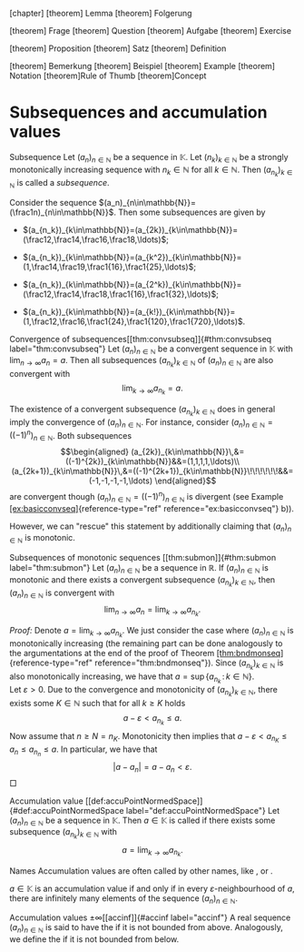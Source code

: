 


\[chapter\] \[theorem\] Lemma \[theorem\] Folgerung

\[theorem\] Frage \[theorem\] Question \[theorem\] Aufgabe \[theorem\]
Exercise

\[theorem\] Proposition \[theorem\] Satz \[theorem\] Definition

\[theorem\] Bemerkung \[theorem\] Beispiel \[theorem\] Example
\[theorem\] Notation \[theorem\]Rule of Thumb \[theorem\]Concept

Subsequences and accumulation values
====================================

Subsequence Let $(a_n)_{n\in\mathbb{N}}$ be a sequence in $\mathbb{K}$.
Let $(n_k)_{k\in\mathbb{N}}$ be a strongly monotonically increasing
sequence with $n_k\in\mathbb{N}$ for all $k\in\mathbb{N}$. Then
$(a_{n_k})_{k\in\mathbb{N}}$ is called a *subsequence*.

Consider the sequence
$(a_n)_{n\in\mathbb{N}}=(\frac1n)_{n\in\mathbb{N}}$. Then some
subsequences are given by

-   $(a_{n_k})_{k\in\mathbb{N}}=(a_{2k})_{k\in\mathbb{N}}=(\frac12,\frac14,\frac16,\frac18,\ldots)$;

-   $(a_{n_k})_{k\in\mathbb{N}}=(a_{k^2})_{k\in\mathbb{N}}=(1,\frac14,\frac19,\frac1{16},\frac1{25},\ldots)$;

-   $(a_{n_k})_{k\in\mathbb{N}}=(a_{2^k})_{k\in\mathbb{N}}=(\frac12,\frac14,\frac18,\frac1{16},\frac1{32},\ldots)$;

-   $(a_{n_k})_{k\in\mathbb{N}}=(a_{k!})_{k\in\mathbb{N}}=(1,\frac12,\frac16,\frac1{24},\frac1{120},\frac1{720},\ldots)$.

Convergence of subsequences[\[thm:convsubseq\]]{#thm:convsubseq
label="thm:convsubseq"} Let $(a_n)_{n\in\mathbb{N}}$ be a convergent
sequence in $\mathbb{K}$ with $\lim_{n\to\infty}a_n=a$. Then all
subsequences $(a_{n_k})_{k\in\mathbb{N}}$ of $(a_n)_{n\in\mathbb{N}}$
are also convergent with $$\lim_{k\to\infty}a_{n_k}=a.$$

The existence of a convergent subsequence $(a_{n_k})_{k\in\mathbb{N}}$
does in general imply the convergence of $(a_n)_{n\in\mathbb{N}}$. For
instance, consider $(a_n)_{n\in\mathbb{N}}=((-1)^n)_{n\in\mathbb{N}}$.
Both subsequences $$\begin{aligned}
(a_{2k})_{k\in\mathbb{N}}\,&=((-1)^{2k})_{k\in\mathbb{N}}&&=(1,1,1,1,\ldots)\\
(a_{2k+1})_{k\in\mathbb{N}}\,&=((-1)^{2k+1})_{k\in\mathbb{N}}\!\!\!\!\!\!&&=(-1,-1,-1,-1,\ldots)
  \end{aligned}$$ are convergent though
$(a_n)_{n\in\mathbb{N}}=((-1)^n)_{n\in\mathbb{N}}$ is divergent (see
Example [\[ex:basicconvseq\]](#ex:basicconvseq){reference-type="ref"
reference="ex:basicconvseq"} b)).

However, we can "rescue" this statement by additionally claiming that
$(a_n)_{n\in\mathbb{N}}$ is monotonic.

Subsequences of monotonic sequences [\[thm:submon\]]{#thm:submon
label="thm:submon"} Let $(a_n)_{n\in\mathbb{N}}$ be a sequence in
$\mathbb{R}$. If $(a_n)_{n\in\mathbb{N}}$ is monotonic and there exists
a convergent subsequence $(a_{n_k})_{k\in\mathbb{N}}$, then
$(a_n)_{n\in\mathbb{N}}$ is convergent with
$$\lim_{n\to\infty}a_n=\lim_{k\to\infty}a_{n_k}.$$

*Proof:* Denote $a=\lim_{k\to\infty}a_{n_k}$. We just consider the case
where $(a_n)_{n\in\mathbb{N}}$ is monotonically increasing (the
remaining part can be done analogously to the argumentations at the end
of the proof of
Theorem [\[thm:bndmonseq\]](#thm:bndmonseq){reference-type="ref"
reference="thm:bndmonseq"}). Since $(a_{n_k})_{k\in\mathbb{N}}$ is also
monotonically increasing, we have that
$a=\sup\{a_{n_k}\,:\,k\in\mathbb{N}\}$.\
Let $\varepsilon>0$. Due to the convergence and monotonicity of
$(a_{n_k})_{k\in\mathbb{N}}$, there exists some $K\in\mathbb{N}$ such
that for all $k\geq K$ holds $$a-\varepsilon<a_{n_k}\leq a.$$ Now assume
that $n\geq N=n_K$. Monotonicity then implies that
$a-\varepsilon<a_{n_K}\leq a_n\leq a_{n_n}\leq a$. In particular, we
have that $$|a- a_n|=a-a_n<\varepsilon.$$$\Box$

Accumulation value
[\[def:accuPointNormedSpace\]]{#def:accuPointNormedSpace
label="def:accuPointNormedSpace"} Let $(a_n)_{n\in\mathbb{N}}$ be
a sequence in $\mathbb{K}$. Then $a\in \mathbb{K}$ is called if there
exists some subsequence $(a_{n_k})_{k\in\mathbb{N}}$ with
$$a=\lim_{k\to\infty}a_{n_k}.$$

Names Accumulation values are often called by other names, like , or .

$a\in \mathbb{K}$ is an accumulation value if and only if in every
$\varepsilon$-neighbourhood of $a$, there are infinitely many elements
of the sequence $(a_{n})_{n\in\mathbb{N}}$.

Accumulation values $\pm\infty$[\[accinf\]]{#accinf label="accinf"} A
real sequence $(a_n)_{n\in\mathbb{N}}$ is said to have the if it is not
bounded from above. Analogously, we define the if it is not bounded from
below.
